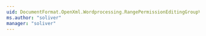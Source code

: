 ```yaml
---
uid: DocumentFormat.OpenXml.Wordprocessing.RangePermissionEditingGroupValues
ms.author: "soliver"
manager: "soliver"
---
```

